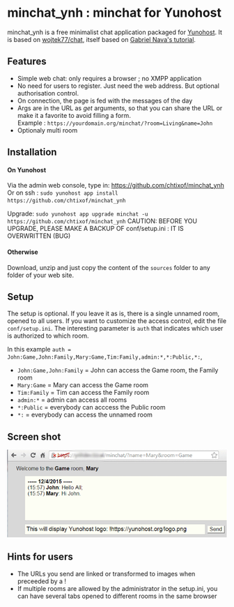 # minchat_ynh : minchat for Yunohost

minchat_ynh is a free minimalist chat application packaged for [Yunohost](https://yunohost.org).
It is based on [wojtek77/chat](https://github.com/wojtek77/chat), itself based on [Gabriel Nava's tutorial](http://code.tutsplus.com/tutorials/how-to-create-a-simple-web-based-chat-application--net-5931).

## Features

- Simple web chat: only requires a browser ; no XMPP application
- No need for users to register. Just need the web address. But optional authorisation control.
- On connection, the page is fed with the messages of the day
- Args are in the URL as *get* arguments, so that you can share the URL or make it a favorite to avoid filling a form.  
Example : `https://yourdomain.org/minchat/?room=Living&name=John`
- Optionaly multi room

## Installation
#### On Yunohost
Via the admin web console, type in: <https://github.com/chtixof/minchat_ynh>  
Or on ssh : `sudo yunohost app install https://github.com/chtixof/minchat_ynh`

Upgrade: `sudo yunohost app upgrade minchat -u https://github.com/chtixof/minchat_ynh`
CAUTION: BEFORE YOU UPGRADE, PLEASE MAKE A BACKUP OF conf/setup.ini : IT IS OVERWRITTEN (BUG)

#### Otherwise
Download, unzip and just copy the content of the `sources` folder to any folder of your web site.
## Setup
The setup is optional. If you leave it as is, there is a single unnamed room, opened to all users. If you want to customize the access control, edit the file `conf/setup.ini`. The interesting parameter is `auth` that indicates which user is authorized to which room.

In this example `auth = John:Game,John:Family,Mary:Game,Tim:Family,admin:*,*:Public,*:`,
- `John:Game,John:Family` = John can access the Game room, the Family room 
- `Mary:Game` = Mary can access the Game room 
- `Tim:Family` = Tim can access the Family room 
- `admin:*` = admin can access all rooms
- `*:Public` = everybody can acccess the Public room
- `*:` = everybody  can access the unnamed room

## Screen shot
![screenshot](https://raw.githubusercontent.com/chtixof/databank/master/minchat_ynh/minchat_ynh_screenshot01.gif)

## Hints for users
- The URLs you send are linked or transformed to images when preceeded by a !
- If multiple rooms are allowed by the administrator in the setup.ini, you can have several tabs opened to different rooms in the same browser
